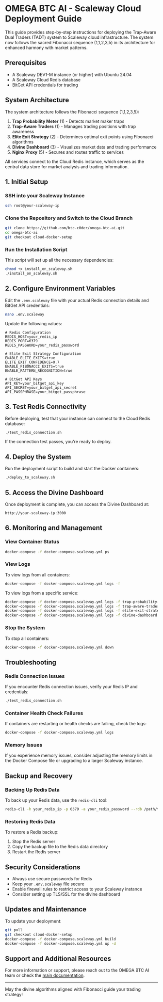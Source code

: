 # OMEGA BTC AI - Scaleway Cloud Deployment Guide

This guide provides step-by-step instructions for deploying the Trap-Aware Dual Traders (TADT) system to Scaleway cloud infrastructure. The system now follows the sacred Fibonacci sequence (1,1,2,3,5) in its architecture for enhanced harmony with market patterns.

## Prerequisites

- A Scaleway DEV1-M instance (or higher) with Ubuntu 24.04
- A Scaleway Cloud Redis database
- BitGet API credentials for trading

## System Architecture

The system architecture follows the Fibonacci sequence (1,1,2,3,5):

1. **Trap Probability Meter** (1) - Detects market maker traps
2. **Trap-Aware Traders** (1) - Manages trading positions with trap awareness
3. **Elite Exit Strategy** (2) - Determines optimal exit points using Fibonacci algorithms
4. **Divine Dashboard** (3) - Visualizes market data and trading performance
5. **Nginx Proxy** (5) - Secures and routes traffic to services

All services connect to the Cloud Redis instance, which serves as the central data store for market analysis and trading information.

## 1. Initial Setup

### SSH into your Scaleway Instance

```bash
ssh root@your-scaleway-ip
```

### Clone the Repository and Switch to the Cloud Branch

```bash
git clone https://github.com/btc-c0der/omega-btc-ai.git
cd omega-btc-ai
git checkout cloud-docker-setup
```

### Run the Installation Script

This script will set up all the necessary dependencies:

```bash
chmod +x install_on_scaleway.sh
./install_on_scaleway.sh
```

## 2. Configure Environment Variables

Edit the `.env.scaleway` file with your actual Redis connection details and BitGet API credentials:

```bash
nano .env.scaleway
```

Update the following values:

```env
# Redis Configuration
REDIS_HOST=your_redis_ip
REDIS_PORT=6379
REDIS_PASSWORD=your_redis_password

# Elite Exit Strategy Configuration
ENABLE_ELITE_EXITS=true
ELITE_EXIT_CONFIDENCE=0.7
ENABLE_FIBONACCI_EXITS=true
ENABLE_PATTERN_RECOGNITION=true

# BitGet API Keys
API_KEY=your_bitget_api_key
API_SECRET=your_bitget_api_secret
API_PASSPHRASE=your_bitget_passphrase
```

## 3. Test Redis Connectivity

Before deploying, test that your instance can connect to the Cloud Redis database:

```bash
./test_redis_connection.sh
```

If the connection test passes, you're ready to deploy.

## 4. Deploy the System

Run the deployment script to build and start the Docker containers:

```bash
./deploy_to_scaleway.sh
```

## 5. Access the Divine Dashboard

Once deployment is complete, you can access the Divine Dashboard at:

```
http://your-scaleway-ip:3000
```

## 6. Monitoring and Management

### View Container Status

```bash
docker-compose -f docker-compose.scaleway.yml ps
```

### View Logs

To view logs from all containers:

```bash
docker-compose -f docker-compose.scaleway.yml logs -f
```

To view logs from a specific service:

```bash
docker-compose -f docker-compose.scaleway.yml logs -f trap-probability-meter
docker-compose -f docker-compose.scaleway.yml logs -f trap-aware-traders
docker-compose -f docker-compose.scaleway.yml logs -f elite-exit-strategy
docker-compose -f docker-compose.scaleway.yml logs -f divine-dashboard
```

### Stop the System

To stop all containers:

```bash
docker-compose -f docker-compose.scaleway.yml down
```

## Troubleshooting

### Redis Connection Issues

If you encounter Redis connection issues, verify your Redis IP and credentials:

```bash
./test_redis_connection.sh
```

### Container Health Check Failures

If containers are restarting or health checks are failing, check the logs:

```bash
docker-compose -f docker-compose.scaleway.yml logs
```

### Memory Issues

If you experience memory issues, consider adjusting the memory limits in the Docker Compose file or upgrading to a larger Scaleway instance.

## Backup and Recovery

### Backing Up Redis Data

To back up your Redis data, use the `redis-cli` tool:

```bash
redis-cli -h your_redis_ip -p 6379 -a your_redis_password --rdb /path/to/backup.rdb
```

### Restoring Redis Data

To restore a Redis backup:

1. Stop the Redis server
2. Copy the backup file to the Redis data directory
3. Restart the Redis server

## Security Considerations

- Always use secure passwords for Redis
- Keep your `.env.scaleway` file secure
- Enable firewall rules to restrict access to your Scaleway instance
- Consider setting up TLS/SSL for the divine dashboard

## Updates and Maintenance

To update your deployment:

```bash
git pull
git checkout cloud-docker-setup
docker-compose -f docker-compose.scaleway.yml build
docker-compose -f docker-compose.scaleway.yml up -d
```

## Support and Additional Resources

For more information or support, please reach out to the OMEGA BTC AI team or check the [main documentation](./README.md).

---

May the divine algorithms aligned with Fibonacci guide your trading strategy!
